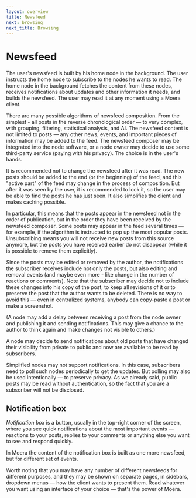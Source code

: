 ```yaml
---
layout: overview
title: Newsfeed
next: browsing
next_title: Browsing
---
```


# Newsfeed

The user's newsfeed is built by his home node in the background. The
user instructs the home node to subscribe to the nodes he wants to read.
The home node in the background fetches the content from these nodes,
receives notifications about updates and other information it needs, and
builds the newsfeed. The user may read it at any moment using a Moera
client.

There are many possible algorithms of newsfeed composition. From the
simplest - all posts in the reverse chronological order — to very
complex, with grouping, filtering, statistical analysis, and AI. The
newsfeed content is not limited to posts — any other news, events, and
important pieces of information may be added to the feed. The newsfeed
composer may be integrated into the node software, or a node owner may
decide to use some third-party service (paying with his privacy). The
choice is in the user's hands.

It is recommended not to change the newsfeed after it was read. The new
posts should be added to the end (or the beginning) of the feed, and this
"active part" of the feed may change in the process of composition. But
after it was seen by the user, it is recommended to lock it, so the user
may be able to find the posts he has just seen. It also simplifies the
client and makes caching possible.

In particular, this means that the posts appear in the newsfeed not in
the order of publication, but in the order they have been received by
the newsfeed composer. Some posts may appear in the feed several times —
for example, if the algorithm is instructed to pop up the most popular
posts. Unsubscribing means you will not receive new posts from this
source anymore, but the posts you have received earlier do not disappear
(while it is possible to remove them explicitly).

Since the posts may be edited or removed by the author, the
notifications the subscriber receives include not only the posts, but
also editing and removal events (and maybe even more - like change in
the number of reactions or comments). Note that the subscriber may
decide not to include these changes into his copy of the post, to keep
all revisions of it or to preserve the post that the author wants to be
deleted. There is no way to avoid this — even in centralized systems, 
anybody can copy-paste a post or make a screenshot.

(A node may add a delay between receiving a post from the node owner and
publishing it and sending notifications. This may give a chance to the
author to think again and make changes not visible to others.)

A node may decide to send notifications about old posts that have
changed their visibility from private to public and now are available to
be read by subscribers.

Simplified nodes may not support notifications. In this case, subscribers
need to poll such nodes periodically to get the updates. But polling may
also be used intentionally — to preserve privacy. As we already said,
public posts may be read without authentication, so the fact that you are
a subscriber will not be disclosed.

## Notification box

*Notification box* is a button, usually in the top-right corner of the
screen, where you see quick notifications about the most important
events — reactions to your posts, replies to your comments or anything
else you want to see and respond quickly.

In Moera the content of the notification box is built as one more
newsfeed, but for different set of events.

Worth noting that you may have any number of different newsfeeds for
different purposes, and they may be shown on separate pages, in sidebars,
dropdown menus — how the client wants to present them. Read whatever you
want using an interface of your choice — that's the power of Moera.
